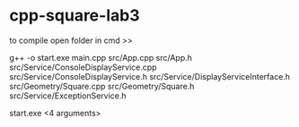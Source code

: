 # cpp-square-lab3

to compile open folder in cmd >> 

g++ -o start.exe main.cpp src/App.cpp src/App.h src/Service/ConsoleDisplayService.cpp src/Service/ConsoleDisplayService.h src/Service/DisplayServiceInterface.h src/Geometry/Square.cpp src/Geometry/Square.h src/Service/ExceptionService.h


start.exe <4 arguments>

